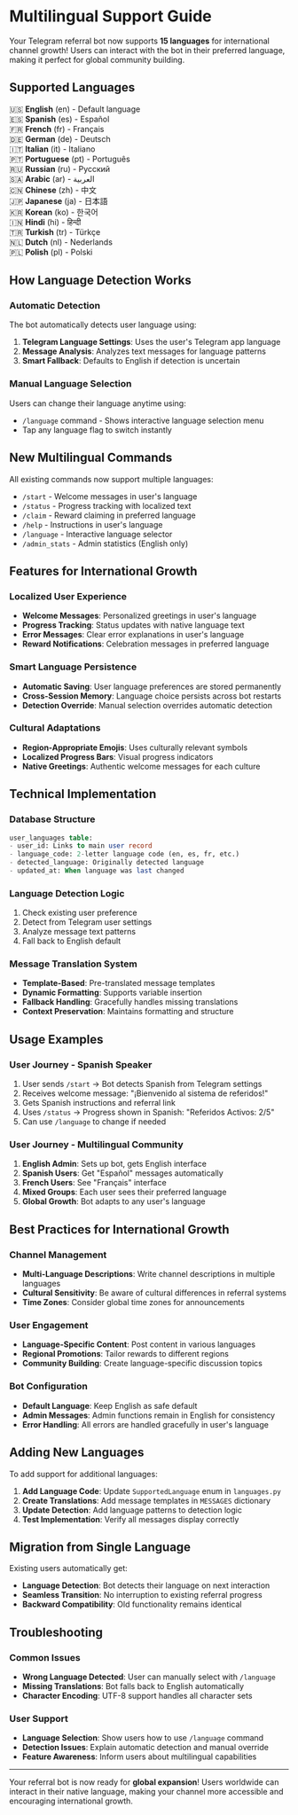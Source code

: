 # Multilingual Support Guide

Your Telegram referral bot now supports **15 languages** for international channel growth! Users can interact with the bot in their preferred language, making it perfect for global community building.

## Supported Languages

🇺🇸 **English** (en) - Default language  
🇪🇸 **Spanish** (es) - Español  
🇫🇷 **French** (fr) - Français  
🇩🇪 **German** (de) - Deutsch  
🇮🇹 **Italian** (it) - Italiano  
🇵🇹 **Portuguese** (pt) - Português  
🇷🇺 **Russian** (ru) - Русский  
🇸🇦 **Arabic** (ar) - العربية  
🇨🇳 **Chinese** (zh) - 中文  
🇯🇵 **Japanese** (ja) - 日本語  
🇰🇷 **Korean** (ko) - 한국어  
🇮🇳 **Hindi** (hi) - हिन्दी  
🇹🇷 **Turkish** (tr) - Türkçe  
🇳🇱 **Dutch** (nl) - Nederlands  
🇵🇱 **Polish** (pl) - Polski  

## How Language Detection Works

### Automatic Detection
The bot automatically detects user language using:

1. **Telegram Language Settings**: Uses the user's Telegram app language
2. **Message Analysis**: Analyzes text messages for language patterns
3. **Smart Fallback**: Defaults to English if detection is uncertain

### Manual Language Selection
Users can change their language anytime using:
- `/language` command - Shows interactive language selection menu
- Tap any language flag to switch instantly

## New Multilingual Commands

All existing commands now support multiple languages:

- `/start` - Welcome messages in user's language
- `/status` - Progress tracking with localized text
- `/claim` - Reward claiming in preferred language  
- `/help` - Instructions in user's language
- `/language` - Interactive language selector
- `/admin_stats` - Admin statistics (English only)

## Features for International Growth

### Localized User Experience
- **Welcome Messages**: Personalized greetings in user's language
- **Progress Tracking**: Status updates with native language text
- **Error Messages**: Clear error explanations in user's language
- **Reward Notifications**: Celebration messages in preferred language

### Smart Language Persistence
- **Automatic Saving**: User language preferences are stored permanently
- **Cross-Session Memory**: Language choice persists across bot restarts
- **Detection Override**: Manual selection overrides automatic detection

### Cultural Adaptations
- **Region-Appropriate Emojis**: Uses culturally relevant symbols
- **Localized Progress Bars**: Visual progress indicators
- **Native Greetings**: Authentic welcome messages for each culture

## Technical Implementation

### Database Structure
```sql
user_languages table:
- user_id: Links to main user record
- language_code: 2-letter language code (en, es, fr, etc.)
- detected_language: Originally detected language
- updated_at: When language was last changed
```

### Language Detection Logic
1. Check existing user preference
2. Detect from Telegram user settings
3. Analyze message text patterns
4. Fall back to English default

### Message Translation System
- **Template-Based**: Pre-translated message templates
- **Dynamic Formatting**: Supports variable insertion
- **Fallback Handling**: Gracefully handles missing translations
- **Context Preservation**: Maintains formatting and structure

## Usage Examples

### User Journey - Spanish Speaker
1. User sends `/start` → Bot detects Spanish from Telegram settings
2. Receives welcome message: "¡Bienvenido al sistema de referidos!"
3. Gets Spanish instructions and referral link
4. Uses `/status` → Progress shown in Spanish: "Referidos Activos: 2/5"
5. Can use `/language` to change if needed

### User Journey - Multilingual Community
1. **English Admin**: Sets up bot, gets English interface
2. **Spanish Users**: Get "Español" messages automatically
3. **French Users**: See "Français" interface
4. **Mixed Groups**: Each user sees their preferred language
5. **Global Growth**: Bot adapts to any user's language

## Best Practices for International Growth

### Channel Management
- **Multi-Language Descriptions**: Write channel descriptions in multiple languages
- **Cultural Sensitivity**: Be aware of cultural differences in referral systems
- **Time Zones**: Consider global time zones for announcements

### User Engagement
- **Language-Specific Content**: Post content in various languages
- **Regional Promotions**: Tailor rewards to different regions
- **Community Building**: Create language-specific discussion topics

### Bot Configuration
- **Default Language**: Keep English as safe default
- **Admin Messages**: Admin functions remain in English for consistency
- **Error Handling**: All errors are handled gracefully in user's language

## Adding New Languages

To add support for additional languages:

1. **Add Language Code**: Update `SupportedLanguage` enum in `languages.py`
2. **Create Translations**: Add message templates in `MESSAGES` dictionary
3. **Update Detection**: Add language patterns to detection logic
4. **Test Implementation**: Verify all messages display correctly

## Migration from Single Language

Existing users automatically get:
- **Language Detection**: Bot detects their language on next interaction
- **Seamless Transition**: No interruption to existing referral progress
- **Backward Compatibility**: Old functionality remains identical

## Troubleshooting

### Common Issues
- **Wrong Language Detected**: User can manually select with `/language`
- **Missing Translations**: Bot falls back to English automatically
- **Character Encoding**: UTF-8 support handles all character sets

### User Support
- **Language Selection**: Show users how to use `/language` command
- **Detection Issues**: Explain automatic detection and manual override
- **Feature Awareness**: Inform users about multilingual capabilities

---

Your referral bot is now ready for **global expansion**! Users worldwide can interact in their native language, making your channel more accessible and encouraging international growth.